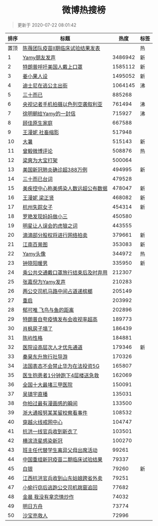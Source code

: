 <h1 align="center">微博热搜榜</h1>

> 更新于 2020-07-22 08:01:42

| 排序 | 标题                                                                                                                                                                                                                                  | 热度    | 标签 |
| ---- | ------------------------------------------------------------------------------------------------------------------------------------------------------------------------------------------------------------------------------------- | ------- | ---- |
| 置顶 | [陈薇团队疫苗Ⅱ期临床试验结果发表](https://s.weibo.com/weibo?q=%23%E9%99%88%E8%96%87%E5%9B%A2%E9%98%9F%E7%96%AB%E8%8B%97%E2%85%A1%E6%9C%9F%E4%B8%B4%E5%BA%8A%E8%AF%95%E9%AA%8C%E7%BB%93%E6%9E%9C%E5%8F%91%E8%A1%A8%23&Refer=new_time)  |         | 热   |
| 1    | [Yamy朋友发声](https://s.weibo.com/weibo?q=%23Yamy%E6%9C%8B%E5%8F%8B%E5%8F%91%E5%A3%B0%23&Refer=top)                                                                                                                                  | 3486942 | 新   |
| 2    | [特朗普呼吁美国人戴上口罩](https://s.weibo.com/weibo?q=%23%E7%89%B9%E6%9C%97%E6%99%AE%E5%91%BC%E5%90%81%E7%BE%8E%E5%9B%BD%E4%BA%BA%E6%88%B4%E4%B8%8A%E5%8F%A3%E7%BD%A9%23&Refer=top)                                                  | 1585112 | 新   |
| 3    | [姜小果人设](https://s.weibo.com/weibo?q=%23%E5%A7%9C%E5%B0%8F%E6%9E%9C%E4%BA%BA%E8%AE%BE%23&Refer=top)                                                                                                                               | 1495052 | 新   |
| 4    | [迪士尼在逃公主出街](https://s.weibo.com/weibo?q=%23%E8%BF%AA%E5%A3%AB%E5%B0%BC%E5%9C%A8%E9%80%83%E5%85%AC%E4%B8%BB%E5%87%BA%E8%A1%97%23&Refer=top)                                                                                   | 1064145 | 沸   |
| 5    | [三十而已](https://s.weibo.com/weibo?q=%E4%B8%89%E5%8D%81%E8%80%8C%E5%B7%B2&Refer=top)                                                                                                                                                | 885268  |      |
| 6    | [央视记者手机拍摄以色列空袭叙利亚](https://s.weibo.com/weibo?q=%23%E5%A4%AE%E8%A7%86%E8%AE%B0%E8%80%85%E6%89%8B%E6%9C%BA%E6%8B%8D%E6%91%84%E4%BB%A5%E8%89%B2%E5%88%97%E7%A9%BA%E8%A2%AD%E5%8F%99%E5%88%A9%E4%BA%9A%23&Refer=top)      | 761494  | 沸   |
| 7    | [徐明朝给Yamy的一封信](https://s.weibo.com/weibo?q=%23%E5%BE%90%E6%98%8E%E6%9C%9D%E7%BB%99Yamy%E7%9A%84%E4%B8%80%E5%B0%81%E4%BF%A1%23&Refer=top)                                                                                      | 715927  | 沸   |
| 8    | [顾佳原生家庭](https://s.weibo.com/weibo?q=%23%E9%A1%BE%E4%BD%B3%E5%8E%9F%E7%94%9F%E5%AE%B6%E5%BA%AD%23&Refer=top)                                                                                                                    | 667588  |      |
| 9    | [王漫妮 社畜缩影](https://s.weibo.com/weibo?q=%E7%8E%8B%E6%BC%AB%E5%A6%AE%20%E7%A4%BE%E7%95%9C%E7%BC%A9%E5%BD%B1&Refer=top)                                                                                                           | 517948  |      |
| 10   | [大暑](https://s.weibo.com/weibo?q=%E5%A4%A7%E6%9A%91&Refer=top)                                                                                                                                                                      | 515143  | 新   |
| 11   | [曾毅微博评论](https://s.weibo.com/weibo?q=%E6%9B%BE%E6%AF%85%E5%BE%AE%E5%8D%9A%E8%AF%84%E8%AE%BA&Refer=top)                                                                                                                          | 508876  | 热   |
| 12   | [梁爽为大宝打架](https://s.weibo.com/weibo?q=%23%E6%A2%81%E7%88%BD%E4%B8%BA%E5%A4%A7%E5%AE%9D%E6%89%93%E6%9E%B6%23&Refer=top)                                                                                                         | 500064  |      |
| 13   | [美国新冠肺炎确诊超388万例](https://s.weibo.com/weibo?q=%E7%BE%8E%E5%9B%BD%E6%96%B0%E5%86%A0%E8%82%BA%E7%82%8E%E7%A1%AE%E8%AF%8A%E8%B6%85388%E4%B8%87%E4%BE%8B&Refer=top)                                                             | 494995  | 新   |
| 14   | [三十而已台词](https://s.weibo.com/weibo?q=%23%E4%B8%89%E5%8D%81%E8%80%8C%E5%B7%B2%E5%8F%B0%E8%AF%8D%23&Refer=top)                                                                                                                    | 479528  |      |
| 15   | [美疾控中心称美感染人数远超公布数据](https://s.weibo.com/weibo?q=%E7%BE%8E%E7%96%BE%E6%8E%A7%E4%B8%AD%E5%BF%83%E7%A7%B0%E7%BE%8E%E6%84%9F%E6%9F%93%E4%BA%BA%E6%95%B0%E8%BF%9C%E8%B6%85%E5%85%AC%E5%B8%83%E6%95%B0%E6%8D%AE&Refer=top) | 478047  | 新   |
| 16   | [王漫妮 梁正贤](https://s.weibo.com/weibo?q=%E7%8E%8B%E6%BC%AB%E5%A6%AE%20%E6%A2%81%E6%AD%A3%E8%B4%A4&Refer=top)                                                                                                                      | 468082  | 新   |
| 17   | [杭州失踪女子](https://s.weibo.com/weibo?q=%E6%9D%AD%E5%B7%9E%E5%A4%B1%E8%B8%AA%E5%A5%B3%E5%AD%90&Refer=top)                                                                                                                          | 454314  | 新   |
| 18   | [罗艳发现妈妈做小三](https://s.weibo.com/weibo?q=%23%E7%BD%97%E8%89%B3%E5%8F%91%E7%8E%B0%E5%A6%88%E5%A6%88%E5%81%9A%E5%B0%8F%E4%B8%89%23&Refer=top)                                                                                   | 450580  |      |
| 19   | [明星让人误会的虎狼之词](https://s.weibo.com/weibo?q=%23%E6%98%8E%E6%98%9F%E8%AE%A9%E4%BA%BA%E8%AF%AF%E4%BC%9A%E7%9A%84%E8%99%8E%E7%8B%BC%E4%B9%8B%E8%AF%8D%23&Refer=top)                                                             | 443555  |      |
| 20   | [滴滴部分股权将进行网络拍卖](https://s.weibo.com/weibo?q=%E6%BB%B4%E6%BB%B4%E9%83%A8%E5%88%86%E8%82%A1%E6%9D%83%E5%B0%86%E8%BF%9B%E8%A1%8C%E7%BD%91%E7%BB%9C%E6%8B%8D%E5%8D%96&Refer=top)                                             | 379661  | 新   |
| 21   | [江南百景图](https://s.weibo.com/weibo?q=%E6%B1%9F%E5%8D%97%E7%99%BE%E6%99%AF%E5%9B%BE&Refer=top)                                                                                                                                     | 353083  | 新   |
| 22   | [Yamy头像](https://s.weibo.com/weibo?q=Yamy%E5%A4%B4%E5%83%8F&Refer=top)                                                                                                                                                              | 344972  | 热   |
| 23   | [钟晓阳暖男](https://s.weibo.com/weibo?q=%E9%92%9F%E6%99%93%E9%98%B3%E6%9A%96%E7%94%B7&Refer=top)                                                                                                                                     | 335950  | 新   |
| 24   | [乘公共交通戴口罩旅行结束后及时弃用](https://s.weibo.com/weibo?q=%E4%B9%98%E5%85%AC%E5%85%B1%E4%BA%A4%E9%80%9A%E6%88%B4%E5%8F%A3%E7%BD%A9%E6%97%85%E8%A1%8C%E7%BB%93%E6%9D%9F%E5%90%8E%E5%8F%8A%E6%97%B6%E5%BC%83%E7%94%A8&Refer=top) | 212307  |      |
| 25   | [张嘉倪为Yamy发声](https://s.weibo.com/weibo?q=%23%E5%BC%A0%E5%98%89%E5%80%AA%E4%B8%BAYamy%E5%8F%91%E5%A3%B0%23&Refer=top)                                                                                                            | 210283  |      |
| 26   | [两公交司机马路中间占道递槟榔](https://s.weibo.com/weibo?q=%E4%B8%A4%E5%85%AC%E4%BA%A4%E5%8F%B8%E6%9C%BA%E9%A9%AC%E8%B7%AF%E4%B8%AD%E9%97%B4%E5%8D%A0%E9%81%93%E9%80%92%E6%A7%9F%E6%A6%94&Refer=top)                                  | 205149  |      |
| 27   | [重启](https://s.weibo.com/weibo?q=%E9%87%8D%E5%90%AF&Refer=top)                                                                                                                                                                      | 203992  |      |
| 28   | [郁可唯 飞鸟与鱼的距离](https://s.weibo.com/weibo?q=%E9%83%81%E5%8F%AF%E5%94%AF%20%E9%A3%9E%E9%B8%9F%E4%B8%8E%E9%B1%BC%E7%9A%84%E8%B7%9D%E7%A6%BB&Refer=top)                                                                          | 202896  |      |
| 29   | [特朗普自夸疫情发布会收视率超高](https://s.weibo.com/weibo?q=%23%E7%89%B9%E6%9C%97%E6%99%AE%E8%87%AA%E5%A4%B8%E7%96%AB%E6%83%85%E5%8F%91%E5%B8%83%E4%BC%9A%E6%94%B6%E8%A7%86%E7%8E%87%E8%B6%85%E9%AB%98%23&Refer=top)                 | 189773  |      |
| 30   | [肖枫房子塌了](https://s.weibo.com/weibo?q=%23%E8%82%96%E6%9E%AB%E6%88%BF%E5%AD%90%E5%A1%8C%E4%BA%86%23&Refer=top)                                                                                                                    | 186439  |      |
| 31   | [陈屿性格](https://s.weibo.com/weibo?q=%E9%99%88%E5%B1%BF%E6%80%A7%E6%A0%BC&Refer=top)                                                                                                                                                | 184881  |      |
| 32   | [医院设高层次人才优先通道](https://s.weibo.com/weibo?q=%E5%8C%BB%E9%99%A2%E8%AE%BE%E9%AB%98%E5%B1%82%E6%AC%A1%E4%BA%BA%E6%89%8D%E4%BC%98%E5%85%88%E9%80%9A%E9%81%93&Refer=top)                                                        | 179346  | 新   |
| 33   | [秦昊东升旅行社导游](https://s.weibo.com/weibo?q=%23%E7%A7%A6%E6%98%8A%E4%B8%9C%E5%8D%87%E6%97%85%E8%A1%8C%E7%A4%BE%E5%AF%BC%E6%B8%B8%23&Refer=top)                                                                                   | 170326  |      |
| 34   | [法国表态不会禁止华为在法投资5G](https://s.weibo.com/weibo?q=%23%E6%B3%95%E5%9B%BD%E8%A1%A8%E6%80%81%E4%B8%8D%E4%BC%9A%E7%A6%81%E6%AD%A2%E5%8D%8E%E4%B8%BA%E5%9C%A8%E6%B3%95%E6%8A%95%E8%B5%845G%23&Refer=top)                        | 165807  |      |
| 35   | [医生抱患者1分钟跑下4层楼送急救](https://s.weibo.com/weibo?q=%E5%8C%BB%E7%94%9F%E6%8A%B1%E6%82%A3%E8%80%851%E5%88%86%E9%92%9F%E8%B7%91%E4%B8%8B4%E5%B1%82%E6%A5%BC%E9%80%81%E6%80%A5%E6%95%91&Refer=top)                              | 162069  |      |
| 36   | [全国十大最堵三甲医院](https://s.weibo.com/weibo?q=%23%E5%85%A8%E5%9B%BD%E5%8D%81%E5%A4%A7%E6%9C%80%E5%A0%B5%E4%B8%89%E7%94%B2%E5%8C%BB%E9%99%A2%23&Refer=top)                                                                        | 150091  |      |
| 37   | [吴镇宇直播](https://s.weibo.com/weibo?q=%E5%90%B4%E9%95%87%E5%AE%87%E7%9B%B4%E6%92%AD&Refer=top)                                                                                                                                     | 135031  |      |
| 38   | [你拍过最有漫画感的瞬间](https://s.weibo.com/weibo?q=%23%E4%BD%A0%E6%8B%8D%E8%BF%87%E6%9C%80%E6%9C%89%E6%BC%AB%E7%94%BB%E6%84%9F%E7%9A%84%E7%9E%AC%E9%97%B4%23&Refer=top)                                                             | 133500  |      |
| 39   | [浙大通报努某某留校察看事件](https://s.weibo.com/weibo?q=%23%E6%B5%99%E5%A4%A7%E9%80%9A%E6%8A%A5%E5%8A%AA%E6%9F%90%E6%9F%90%E7%95%99%E6%A0%A1%E5%AF%9F%E7%9C%8B%E4%BA%8B%E4%BB%B6%23&Refer=top)                                       | 108532  |      |
| 40   | [穿越火线戒网中心](https://s.weibo.com/weibo?q=%23%E7%A9%BF%E8%B6%8A%E7%81%AB%E7%BA%BF%E6%88%92%E7%BD%91%E4%B8%AD%E5%BF%83%23&Refer=top)                                                                                              | 104747  |      |
| 41   | [抗洪一线官兵收到新衣了](https://s.weibo.com/weibo?q=%E6%8A%97%E6%B4%AA%E4%B8%80%E7%BA%BF%E5%AE%98%E5%85%B5%E6%94%B6%E5%88%B0%E6%96%B0%E8%A1%A3%E4%BA%86&Refer=top)                                                                   | 103501  |      |
| 42   | [横滨流星感染新冠](https://s.weibo.com/weibo?q=%23%E6%A8%AA%E6%BB%A8%E6%B5%81%E6%98%9F%E6%84%9F%E6%9F%93%E6%96%B0%E5%86%A0%23&Refer=top)                                                                                              | 100270  |      |
| 43   | [班主任代替学生离异父母出席活动](https://s.weibo.com/weibo?q=%23%E7%8F%AD%E4%B8%BB%E4%BB%BB%E4%BB%A3%E6%9B%BF%E5%AD%A6%E7%94%9F%E7%A6%BB%E5%BC%82%E7%88%B6%E6%AF%8D%E5%87%BA%E5%B8%AD%E6%B4%BB%E5%8A%A8%23&Refer=top)                 | 99261   |      |
| 44   | [中国重组新冠疫苗二期临床试验结果](https://s.weibo.com/weibo?q=%E4%B8%AD%E5%9B%BD%E9%87%8D%E7%BB%84%E6%96%B0%E5%86%A0%E7%96%AB%E8%8B%97%E4%BA%8C%E6%9C%9F%E4%B8%B4%E5%BA%8A%E8%AF%95%E9%AA%8C%E7%BB%93%E6%9E%9C&Refer=top)            | 79337   |      |
| 45   | [白银](https://s.weibo.com/weibo?q=%E7%99%BD%E9%93%B6&Refer=top)                                                                                                                                                                      | 79260   | 新   |
| 46   | [江西抗洪官兵收到山东姑娘跨省外卖](https://s.weibo.com/weibo?q=%E6%B1%9F%E8%A5%BF%E6%8A%97%E6%B4%AA%E5%AE%98%E5%85%B5%E6%94%B6%E5%88%B0%E5%B1%B1%E4%B8%9C%E5%A7%91%E5%A8%98%E8%B7%A8%E7%9C%81%E5%A4%96%E5%8D%96&Refer=top)            | 79251   |      |
| 47   | [小偷行窃后逃跑公交司机跳窗追回](https://s.weibo.com/weibo?q=%23%E5%B0%8F%E5%81%B7%E8%A1%8C%E7%AA%83%E5%90%8E%E9%80%83%E8%B7%91%E5%85%AC%E4%BA%A4%E5%8F%B8%E6%9C%BA%E8%B7%B3%E7%AA%97%E8%BF%BD%E5%9B%9E%23&Refer=top)                 | 77682   |      |
| 48   | [金晨 我没有拿恋情炒作](https://s.weibo.com/weibo?q=%E9%87%91%E6%99%A8%20%E6%88%91%E6%B2%A1%E6%9C%89%E6%8B%BF%E6%81%8B%E6%83%85%E7%82%92%E4%BD%9C&Refer=top)                                                                          | 74032   |      |
| 49   | [明日方舟](https://s.weibo.com/weibo?q=%E6%98%8E%E6%97%A5%E6%96%B9%E8%88%9F&Refer=top)                                                                                                                                                | 73774   |      |
| 50   | [沙宝亮救人](https://s.weibo.com/weibo?q=%23%E6%B2%99%E5%AE%9D%E4%BA%AE%E6%95%91%E4%BA%BA%23&Refer=top)                                                                                                                               | 72996   |      |